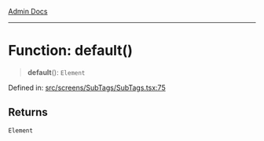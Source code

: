 [Admin Docs](/)

***

# Function: default()

> **default**(): `Element`

Defined in: [src/screens/SubTags/SubTags.tsx:75](https://github.com/PalisadoesFoundation/talawa-admin/blob/main/src/screens/SubTags/SubTags.tsx#L75)

## Returns

`Element`
